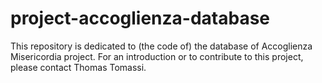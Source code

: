 # project-accoglienza-database
This repository is dedicated to (the code of) the database of Accoglienza Misericordia project. 
For an introduction or to contribute to this project, please contact Thomas Tomassi.
